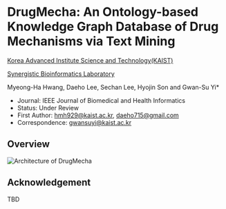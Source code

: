 # DrugMecha: An Ontology-based Knowledge Graph Database of Drug Mechanisms via Text Mining

[Korea Advanced Institute Science and Technology(KAIST)](https://kaist.ac.kr/en/)

[Synergistic Bioinformatics Laboratory](https://synbi.kaist.ac.kr/)

Myeong-Ha Hwang, Daeho Lee, Sechan Lee, Hyojin Son and Gwan-Su Yi*
- Journal: IEEE Journal of Biomedical and Health Informatics
- Status: Under Review
- First Author: hmh929@kaist.ac.kr, daeho715@gmail.com
- Correspondence: gwansuyi@kaist.ac.kr

## Overview

![Architecture of DrugMecha](https://github.com/SYNBI-KAIST/DrugMecha/blob/main/Overview.png)

## Acknowledgement

TBD
